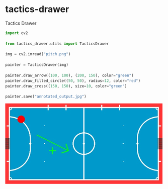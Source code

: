 # tactics-drawer

Tactics Drawer 


```python
import cv2

from tactics_drawer.utils import TacticsDrawer

img = cv2.imread("pitch.png")

painter = TacticsDrawer(img)

painter.draw_arrow((100, 100), (200, 150), color="green")
painter.draw_filled_circle((50, 50), radius=12, color="red")
painter.draw_cross((150, 150), size=10, color="green")

painter.save("annotated_output.jpg")
```

![area](examples/annotated_output.jpg?raw=true)